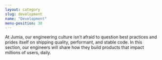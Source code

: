 ```yaml
---
layout: category
slug: development
name: "Development"
menu-position: 30
---
```


At Jumia, our engineering culture isn’t afraid to question best practices and prides itself on shipping quality, performant, and stable code. In this section, our engineers will share how they build products that impact millions of users, daily.
